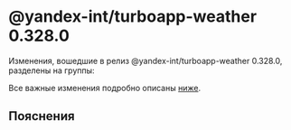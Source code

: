 # @yandex-int/turboapp-weather 0.328.0

<!-- ЧЕЛОВЕЧЕСКОЕ ВСТУПЛЕНИЕ -->

Изменения, вошедшие в релиз @yandex-int/turboapp-weather 0.328.0, разделены на группы:

Все важные изменения подробно описаны [ниже](#Пояснения).

## Пояснения

